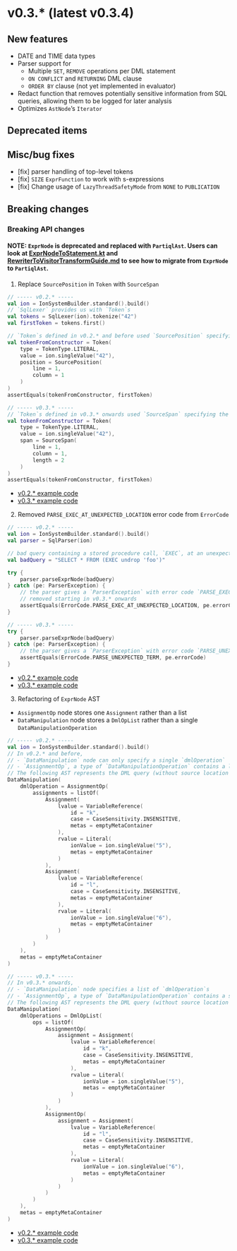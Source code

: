 # v0.3.* (latest v0.3.4)

## New features
* DATE and TIME data types
* Parser support for
    * Multiple `SET`, `REMOVE` operations per DML statement
    * `ON CONFLICT` and `RETURNING` DML clause
    * `ORDER BY` clause (not yet implemented in evaluator)
* Redact function that removes potentially sensitive information from SQL queries, allowing them to be logged for later analysis
* Optimizes `AstNode`’s `Iterator`
## Deprecated items
## Misc/bug fixes
* [fix] parser handling of top-level tokens
* [fix] `SIZE` `ExprFunction` to work with s-expressions
* [fix] Change usage of `LazyThreadSafetyMode` from `NONE` to `PUBLICATION`
## Breaking changes
### Breaking API changes
#### **NOTE**: `ExprNode` is deprecated and replaced with `PartiqlAst`. Users can look at [ExprNodeToStatement.kt](https://github.com/partiql/partiql-lang-kotlin/blob/0b4540f474caff7dba1d6c327e0e85012402829b/lang/src/org/partiql/lang/ast/ExprNodeToStatement.kt) and [RewriterToVisitorTransformGuide.md](https://github.com/partiql/partiql-lang-kotlin/blob/0b4540f474caff7dba1d6c327e0e85012402829b/docs/dev/RewriterToVisitorTransformGuide.md) to see how to migrate from `ExprNode` to `PartiqlAst`.

1. Replace `SourcePosition` in `Token` with `SourceSpan`
```kotlin
// ----- v0.2.* -----
val ion = IonSystemBuilder.standard().build()
// `SqlLexer` provides us with `Token`s
val tokens = SqlLexer(ion).tokenize("42")
val firstToken = tokens.first()

// `Token`s defined in v0.2.* and before used `SourcePosition` specifying the `line` and `column` of a `Token`
val tokenFromConstructor = Token(
    type = TokenType.LITERAL,
    value = ion.singleValue("42"),
    position = SourcePosition(
        line = 1,
        column = 1
    )
)
assertEquals(tokenFromConstructor, firstToken)
```

```kotlin
// ----- v0.3.* -----
// `Token`s defined in v0.3.* onwards used `SourceSpan` specifying the `line`, `column`, and length of a `Token`
val tokenFromConstructor = Token(
    type = TokenType.LITERAL,
    value = ion.singleValue("42"),
    span = SourceSpan(
        line = 1,
        column = 1,
        length = 2
    )
)
assertEquals(tokenFromConstructor, firstToken)
```
- [v0.2.* example code](https://github.com/alancai98/test-partiql-version-migration/blob/4045a414dda65f29422934e599cce10d85bcf579/v0.2-to-v0.3-migration/examples/src/test/kotlin/examples/BreakingChanges.kt#L22-L40)
- [v0.3.* example code](https://github.com/alancai98/test-partiql-version-migration/blob/4045a414dda65f29422934e599cce10d85bcf579/v0.2-to-v0.3-migration/migrated-examples/src/test/kotlin/examples/BreakingChanges.kt#L23-L42)

2. Removed `PARSE_EXEC_AT_UNEXPECTED_LOCATION` error code from `ErrorCode`
```kotlin
// ----- v0.2.* -----
val ion = IonSystemBuilder.standard().build()
val parser = SqlParser(ion)

// bad query containing a stored procedure call, `EXEC`, at an unexpected location
val badQuery = "SELECT * FROM (EXEC undrop 'foo')"

try {
    parser.parseExprNode(badQuery)
} catch (pe: ParserException) {
    // the parser gives a `ParserException` with error code `PARSE_EXEC_AT_UNEXPECTED_LOCATION`, which is
    // removed starting in v0.3.* onwards
    assertEquals(ErrorCode.PARSE_EXEC_AT_UNEXPECTED_LOCATION, pe.errorCode)
}
```

```kotlin
// ----- v0.3.* -----
try {
    parser.parseExprNode(badQuery)
} catch (pe: ParserException) {
    // the parser gives a `ParserException` with error code `PARSE_UNEXPECTED_TERM` in v0.3.* onwards
    assertEquals(ErrorCode.PARSE_UNEXPECTED_TERM, pe.errorCode)
}
```
- [v0.2.* example code](https://github.com/alancai98/test-partiql-version-migration/blob/4045a414dda65f29422934e599cce10d85bcf579/v0.2-to-v0.3-migration/examples/src/test/kotlin/examples/BreakingChanges.kt#L42-L58)
- [v0.3.* example code](https://github.com/alancai98/test-partiql-version-migration/blob/4045a414dda65f29422934e599cce10d85bcf579/v0.2-to-v0.3-migration/migrated-examples/src/test/kotlin/examples/BreakingChanges.kt#L44-L58)

3. Refactoring of `ExprNode` AST
* `AssignmentOp` node stores one `Assignment` rather than a list
* `DataManipulation` node stores a `DmlOpList` rather than a single `DataManipulationOperation`
```kotlin
// ----- v0.2.* -----
val ion = IonSystemBuilder.standard().build()
// In v0.2.* and before,
// - `DataManipulation` node can only specify a single `dmlOperation`
// - `AssignmentOp`, a type of `DataManipulationOperation` contains a list of `Assignments`
// The following AST represents the DML query (without source location metas): SET k = 5, l = 6
DataManipulation(
    dmlOperation = AssignmentOp(
        assignments = listOf(
            Assignment(
                lvalue = VariableReference(
                    id = "k",
                    case = CaseSensitivity.INSENSITIVE,
                    metas = emptyMetaContainer
                ),
                rvalue = Literal(
                    ionValue = ion.singleValue("5"),
                    metas = emptyMetaContainer
                )
            ),
            Assignment(
                lvalue = VariableReference(
                    id = "l",
                    case = CaseSensitivity.INSENSITIVE,
                    metas = emptyMetaContainer
                ),
                rvalue = Literal(
                    ionValue = ion.singleValue("6"),
                    metas = emptyMetaContainer
                )
            )
        )
    ),
    metas = emptyMetaContainer
)
```

```kotlin
// ----- v0.3.* -----
// In v0.3.* onwards,
// - `DataManipulation` node specifies a list of `dmlOperation`s
// - `AssignmentOp`, a type of `DataManipulationOperation` contains a single assignment
// The following AST represents the DML query (without source location metas): SET k = 5, l = 6
DataManipulation(
    dmlOperations = DmlOpList(
        ops = listOf(
            AssignmentOp(
                assignment = Assignment(
                    lvalue = VariableReference(
                        id = "k",
                        case = CaseSensitivity.INSENSITIVE,
                        metas = emptyMetaContainer
                    ),
                    rvalue = Literal(
                        ionValue = ion.singleValue("5"),
                        metas = emptyMetaContainer
                    )
                )
            ),
            AssignmentOp(
                assignment = Assignment(
                    lvalue = VariableReference(
                        id = "l",
                        case = CaseSensitivity.INSENSITIVE,
                        metas = emptyMetaContainer
                    ),
                    rvalue = Literal(
                        ionValue = ion.singleValue("6"),
                        metas = emptyMetaContainer
                    )
                )
            )
        )
    ),
    metas = emptyMetaContainer
)
```
- [v0.2.* example code](https://github.com/alancai98/test-partiql-version-migration/blob/4045a414dda65f29422934e599cce10d85bcf579/v0.2-to-v0.3-migration/examples/src/test/kotlin/examples/BreakingChanges.kt#L60-L96)
- [v0.3.* example code](https://github.com/alancai98/test-partiql-version-migration/blob/4045a414dda65f29422934e599cce10d85bcf579/v0.2-to-v0.3-migration/migrated-examples/src/test/kotlin/examples/BreakingChanges.kt#L60-L100)
